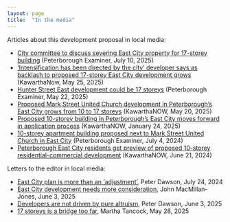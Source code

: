 ```yaml
---
layout: page
title:  "In the media"
---
```


Articles about this development proposal in local media: 

- [City committee to discuss severing East City property for 17-storey building](https://www.thepeterboroughexaminer.com/news/city-committee-to-discuss-severing-east-city-property-for-17-storey-building/article_67f54229-0f50-562b-b302-e8e9dcd8a0c6.html) (Peterborough Examiner, July 10, 2025)
- [‘Intensification has been directed by the city’ developer says as backlash to proposed 17-storey East City development grows](https://kawarthanow.com/2025/05/29/intensification-has-been-directed-by-the-city-developer-says-as-backlash-to-proposed-17-storey-east-city-development-grows/) (KawarthaNow, May 25, 2025)
- [Hunter Street East development could be 17 storeys](https://www.thepeterboroughexaminer.com/news/responding-to-the-needs-of-the-market-proposed-17-storey-development-on-hunter-street-east/article_36d12f00-f153-561c-b77b-6132cc40c3dc.html) (Peterborough Examiner, May 22, 2025)
- [Proposed Mark Street United Church development in Peterborough’s East City grows from 10 to 17 storeys](https://kawarthanow.com/2025/05/20/proposed-mark-street-united-church-development-in-peterboroughs-east-city-grows-from-10-to-17-storeys/) (KawarthaNOW, May 20, 2025)
- [Proposed 10-storey building in Peterborough’s East City moves forward in application process](https://kawarthanow.com/2025/01/24/proposed-10-storey-building-in-peterboroughs-east-city-moves-forward-in-application-process/) (KawarthaNOW, January 24, 2025)
- [10-storey apartment building proposed next to Mark Street United Church in East City](https://www.thepeterboroughexaminer.com/news/council/10-storey-apartment-building-proposed-next-to-mark-street-united-church-in-east-city/article_1dfab713-4eb4-505e-85df-e27d35be069a.html) (Peterborough Examiner, July 4, 2024)
- [Peterborough East City residents get preview of proposed 10-storey residential-commercial development](https://kawarthanow.com/2024/06/21/peterborough-east-city-residents-get-preview-of-proposed-10-storey-residential-commercial-development/) (KawarthaNOW, June 21, 2024)

Letters to the editor in local media: 

- [East City plan is more than an ‘adjustment’](https://www.thepeterboroughexaminer.com/opinion/letters-to-the-editor/examiner-letters-to-the-editor-july-10/article_11da8a41-96f4-5e6b-8e55-c8f9c8d5f1a3.html), Peter Dawson, July 24, 2024
- [East City development needs more consideration](https://www.thepeterboroughexaminer.com/opinion/letters-to-the-editor/examiner-letters-to-the-editor-june-3/article_e5452cca-a3f4-531d-a1b3-021d02887af8.html), John MacMillan-Jones, June 3, 2025
- [Developers are not driven by pure altruism](https://www.thepeterboroughexaminer.com/opinion/letters-to-the-editor/examiner-letters-to-the-editor-june-3/article_e5452cca-a3f4-531d-a1b3-021d02887af8.html), Peter Dawson, June 3, 2025
- [17 storeys is a bridge too far](https://www.thepeterboroughexaminer.com/opinion/letters-to-the-editor/examiner-letters-to-the-editor-may-28/article_e5cfa463-0217-5d5d-bfaf-38acc3f8c318.html), Martha Tancock, May 28, 2025
